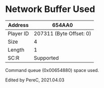 #  Network Buffer Used
Address   | 654AA0
----------|-------------
Player ID | 207311 (Byte Offset: 0)
Size 	  | 4
Length 	  | 1
SC:R      | Supported

Command queue (0x00654880) space used.
Edited by PereC, 2021.04.03
